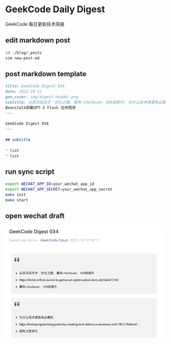 # GeekCode Daily Digest

GeekCode 每日更新技术简报

## edit markdown post

```bash
cd ./blog/_posts
vim new-post.md
```

## post markdown template

```markdown
title: GeekCode Digest 034
date: 2022-10-11
gen_cover: img/digest-header.png
subtitle: 从菜鸟到天才：优化之路，重构 checksum，100倍提升; 为什么技术债是有必要的; 使用AWS CodePipeline和Elastic
Beanstalk部署GPT-3 Flask 应用程序
---

GeekCode Digest 034
---

## subtitle

* list
* list
```

## run sync script

```bash
export WECHAT_APP_ID=your_wechat_app_id
export WECHAT_APP_SECRET=your_wechat_app_secret
make init
make start
```

## open wechat draft

![img.png](docs/assets/img.png)